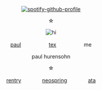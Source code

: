   <div align="center">
  
[![spotify-github-profile](https://spotify-github-profile.kittinanx.com/api/view?uid=31kskepfn2b7m6iayvllhcnnzmwu&cover_image=true&theme=novatorem&show_offline=true&background_color=ffffff&interchange=true&bar_color=8f8f8f&bar_color_cover=true)](https://spotify-github-profile.kittinanx.com/api/view?uid=31kskepfn2b7m6iayvllhcnnzmwu&redirect=true)

☆

![hi](https://files.catbox.moe/xx0m8a.png)

[paul](https://github.com/schmyt)　　　　　 [tex](https://github.com/eternalaeon)　　　　　 me

paul hurensohn

☆

[rentry](https://rentry.co/snakelias)　　　　[neospring](https://neospring.org/@dratio)　　　　[ata](https://snakelias.atabook.org)

